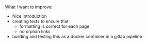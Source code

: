 What I want to improve:
- Nice introduction
- creating tests to ensure that
	- formatting is correct for each page
	- no orphan links
- building and testing this as a docker container in a gitlab pipeline